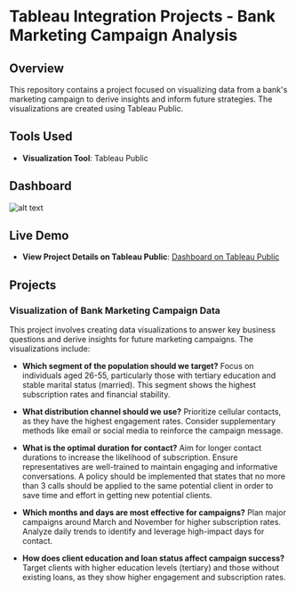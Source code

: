 # Tableau Integration Projects - Bank Marketing Campaign Analysis 

## Overview

This repository contains a project focused on visualizing data from a bank's marketing campaign to derive insights and inform future strategies. The visualizations are created using Tableau Public.

## Tools Used

- **Visualization Tool**: Tableau Public

## Dashboard
![alt text](image-1.png)



## Live Demo

- **View Project Details on Tableau Public**: [Dashboard on Tableau Public](https://public.tableau.com/app/profile/le.thuy6460/viz/Bankingadvertising/Dashboard1)


## Projects

### Visualization of Bank Marketing Campaign Data

This project involves creating data visualizations to answer key business questions and derive insights for future marketing campaigns. The visualizations include:

- **Which segment of the population should we target?**
Focus on individuals aged 26-55, particularly those with tertiary education and stable marital status (married). This segment shows the highest subscription rates and financial stability.

- **What distribution channel should we use?**
Prioritize cellular contacts, as they have the highest engagement rates. Consider supplementary methods like email or social media to reinforce the campaign message.

- **What is the optimal duration for contact?**
Aim for longer contact durations to increase the likelihood of subscription. Ensure representatives are well-trained to maintain engaging and informative conversations.  A policy should be implemented that states that no more than 3 calls should be applied to the same potential client in order to save time and effort in getting new potential clients.

- **Which months and days are most effective for campaigns?**
Plan major campaigns around March and November for higher subscription rates. Analyze daily trends to identify and leverage high-impact days for contact.

- **How does client education and loan status affect campaign success?**
Target clients with higher education levels (tertiary) and those without existing loans, as they show higher engagement and subscription rates.

